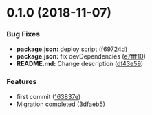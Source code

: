 # 0.1.0 (2018-11-07)


### Bug Fixes

* **package.json:** deploy script ([f69724d](https://github.com/djalmajr/todomvc/commit/f69724d))
* **package.json:** fix devDependencies ([e7fff10](https://github.com/djalmajr/todomvc/commit/e7fff10))
* **README.md:** Change description ([df43e59](https://github.com/djalmajr/todomvc/commit/df43e59))


### Features

* first commit ([163837e](https://github.com/djalmajr/todomvc/commit/163837e))
* Migration completed ([3dfaeb5](https://github.com/djalmajr/todomvc/commit/3dfaeb5))



